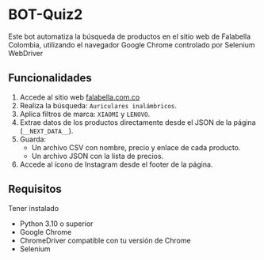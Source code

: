 # BOT-Quiz2
Este bot automatiza la búsqueda de productos en el sitio web de Falabella Colombia, utilizando el navegador Google Chrome controlado por Selenium WebDriver

## Funcionalidades

1. Accede al sitio web [falabella.com.co](https://www.falabella.com.co/)
2. Realiza la búsqueda: `Auriculares inalámbricos`.
3. Aplica filtros de marca: `XIAOMI` y `LENOVO`.
4. Extrae datos de los productos directamente desde el JSON de la página (`__NEXT_DATA__`).
5. Guarda:
   - Un archivo CSV con nombre, precio y enlace de cada producto.
   - Un archivo JSON con la lista de precios.
6. Accede al ícono de Instagram desde el footer de la página.

## Requisitos
Tener instalado
- Python 3.10 o superior
- Google Chrome
- ChromeDriver compatible con tu versión de Chrome
- Selenium
